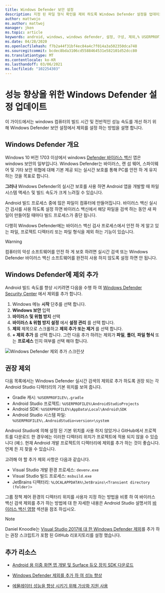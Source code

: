 ```yaml
---
title: Windows Defender 보안 설정
description: 지정 된 파일 형식 확인을 제외 하도록 Windows Defender 설정을 업데이트 하 여 성능 속도와 빌드 시간을 개선 하는 방법에 대해 알아봅니다.
author: mattwojo
ms.author: mattwoj
manager: jken
ms.topic: article
keywords: android, windows, windows defender, 설정, 구성, 제외,% USERPROFILE%, devenv.exe, 성능, 속도, 빌드, gradle
ms.date: 04/28/2020
ms.openlocfilehash: f7b2a44f31bf4ec84a4c7f014a3a502350dca748
ms.sourcegitcommit: bcdec8bda3106cd5588464531e582101d52dcc80
ms.translationtype: MT
ms.contentlocale: ko-KR
ms.lasthandoff: 03/06/2021
ms.locfileid: "102254303"
---
```

# <a name="update-windows-defender-settings-to-improve-performance"></a>성능 향상을 위한 Windows Defender 설정 업데이트

이 가이드에서는 windows 컴퓨터의 빌드 시간 및 전반적인 성능 속도를 개선 하기 위해 Windows Defender 보안 설정에서 제외를 설정 하는 방법을 설명 합니다.

## <a name="windows-defender-overview"></a>Windows Defender 개요

Windows 10 버전 1703 이상에서 windows [Defender 바이러스 백신](/windows/security/threat-protection/windows-defender-antivirus/windows-defender-security-center-antivirus) 앱은 windows 보안의 일부입니다. Windows Defender는 바이러스, 랜 섬 웨어, 스파이웨어 및 기타 보안 위협에 대해 기본 제공 되는 실시간 보호를 통해 PC를 안전 하 게 유지 하는 것을 목표로 합니다.

**그러나** Windows Defender의 실시간 보호를 사용 하면 Android 앱을 개발할 때 파일 시스템 액세스 및 빌드 속도가 크게 느려질 수 있습니다.

Android 빌드 프로세스 중에 많은 파일이 컴퓨터에 만들어집니다. 바이러스 백신 실시간 검사를 사용 하도록 설정 하면 바이러스 백신에서 해당 파일을 검색 하는 동안 새 파일이 만들어질 때마다 빌드 프로세스가 중단 됩니다.

다행히 Windows Defender에는 바이러스 백신 검사 프로세스에서 안전 하 게 알고 있는 파일, 프로젝트 디렉터리 또는 파일 형식을 제외 하는 기능이 있습니다.

> [!WARNING]
> 컴퓨터의 악성 소프트웨어를 안전 하 게 보호 하려면 실시간 검색 또는 Windows Defender 바이러스 백신 소프트웨어를 완전히 사용 하지 않도록 설정 하면 안 됩니다.

## <a name="add-exclusions-to-windows-defender"></a>Windows Defender에 제외 추가

Android 빌드 속도를 향상 시키려면 다음을 수행 하 여 [Windows Defender Security Center](windowsdefender://) 에서 제외를 추가 합니다.

1. Windows 메뉴 **시작** 단추를 선택 합니다.
2. **Windows 보안** 입력
3. **바이러스 및 위협 방지** 선택
4. **바이러스 & 위협 방지 설정** 에서 **설정 관리** 를 선택 합니다.
5. **제외** 제목으로 스크롤하고 **제외 추가 또는 제거** 를 선택 합니다.
6. **+ 제외 추가** 를 선택 합니다. 그런 다음 추가 하려는 제외가 **파일**, **폴더**, **파일 형식** 또는 **프로세스** 인지 여부를 선택 해야 합니다.

![Windows Defender 제외 추가 스크린샷](../images/windows-defender-exclusions.png)

## <a name="recommended-exclusions"></a>권장 제외

다음 목록에서는 Windows Defender 실시간 검색의 제외로 추가 하도록 권장 되는 각 Android Studio 디렉터리의 기본 위치를 보여 줍니다.

- Gradle 캐시: `%USERPROFILE%\.gradle`
- Android Studio 프로젝트: `%USERPROFILE%\AndroidStudioProjects`
- Android SDK: `%USERPROFILE%\AppData\Local\Android\SDK`
- Android Studio 시스템 파일: `%USERPROFILE%\.AndroidStudio<version>\system`

Android Studio에 의해 설정 된 기본 위치를 사용 하지 않았거나 GitHub에서 프로젝트를 다운로드 한 경우에는 이러한 디렉터리 위치가 프로젝트에 적용 되지 않을 수 있습니다 (예:). 현재 Android 개발 프로젝트의 디렉터리에 제외를 추가 하는 것이 좋습니다. 언제 든 지 찾을 수 있습니다.

고려해 야 할 추가 제외 사항은 다음과 같습니다.

- Visual Studio 개발 환경 프로세스: `devenv.exe`
- Visual Studio 빌드 프로세스: `msbuild.exe`
- JetBrains 디렉터리: `%LOCALAPPDATA%\JetBrains\<Transient directory (folder)>`

그룹 정책 제어 환경의 디렉터리 위치를 사용자 지정 하는 방법을 비롯 하 여 바이러스 백신 검색 제외를 추가 하는 방법에 대 한 자세한 내용은 Android Studio 설명서의 [바이러스 백신 영향](https://developer.android.com/studio/intro/studio-config#antivirus-impact) 섹션을 참조 하십시오.

> [!Note]
> Daniel Knoodle는 [Visual Studio 2017에 대 한 Windows Defender 제외](https://gist.github.com/dknoodle/5a66b8b8a3f2243f4ca5c855b323cb7b#file-windows-defender-exclusions-vs-2017-ps1-L10)를 추가 하는 권장 스크립트가 포함 된 GitHub 리포지토리를 설정 했습니다.

## <a name="additional-resources"></a>추가 리소스

- [Android 용 이중 화면 앱 개발 및 Surface 듀오 장치 SDK 다운로드](/dual-screen/android/)

- [Windows Defender 제외를 추가 하 여 성능 향상](./defender-settings.md)

- [에뮬레이터 성능을 향상 시키기 위해 가상화 지원 사용](./emulator.md#enable-virtualization-support)